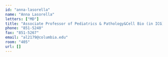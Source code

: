 ```yaml
---
id: "anna-lasorella"
name: "Anna Lasorella"
letters: ["MD"]
title: "Associate Professor of Pediatrics & Pathology&Cell Bio (in ICG)"
phone: "851-5240"
fax: "851-5267"
email: "al2179@columbia.edu"
room: "405"
url: []
---
```

